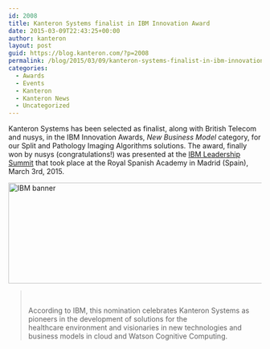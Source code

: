 ```yaml
---
id: 2008
title: Kanteron Systems finalist in IBM Innovation Award
date: 2015-03-09T22:43:25+00:00
author: kanteron
layout: post
guid: https://blog.kanteron.com/?p=2008
permalink: /blog/2015/03/09/kanteron-systems-finalist-in-ibm-innovation-award/
categories:
  - Awards
  - Events
  - Kanteron
  - Kanteron News
  - Uncategorized
---
```

Kanteron Systems has been selected as finalist, along with British Telecom and nusys, in the IBM Innovation Awards, _New Business Model_ category, for our Split and Pathology Imaging Algorithms solutions. The award, finally won by nusys (congratulations!) was presented at the <a title="https://www-05.ibm.com/es/cnbp2015/" href="https://www-05.ibm.com/es/cnbp2015/" target="_blank">IBM Leadership Summit</a> that took place at the Royal Spanish Academy in Madrid (Spain), March 3rd, 2015.
  
<a title="https://www-05.ibm.com/es/cnbp2015/index.html" href="https://www-05.ibm.com/es/cnbp2015/index.html" target="_blank"><img class="aligncenter" src="https://www-05.ibm.com/es/cnbp2015/img/Banner_748x200_v2.jpg" alt="IBM banner" width="748" height="200" /></a>

> &nbsp;
> 
> According to IBM, this nomination celebrates Kanteron Systems as pioneers in the development of solutions for the healthcare environment and visionaries in new technologies and business models in cloud and Watson Cognitive Computing.